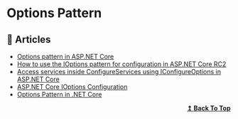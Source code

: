 # Options Pattern

## 📝 Articles

- [Options pattern in ASP.NET Core](https://docs.microsoft.com/en-us/aspnet/core/fundamentals/configuration/options)
- [How to use the IOptions pattern for configuration in ASP.NET Core RC2](https://andrewlock.net/how-to-use-the-ioptions-pattern-for-configuration-in-asp-net-core-rc2/)
- [Access services inside ConfigureServices using IConfigureOptions in ASP.NET Core](https://andrewlock.net/access-services-inside-options-and-startup-using-configureoptions/)
- [ASP.NET Core IOptions Configuration](https://khalidabuhakmeh.com/aspnet-core-ioptions-configuration)
- [Options Pattern in .NET Core](https://codeburst.io/options-pattern-in-net-core-a50285aeb18d)

<div align="right">
  <b><a href="#contents">↥ Back To Top</a></b>
</div>